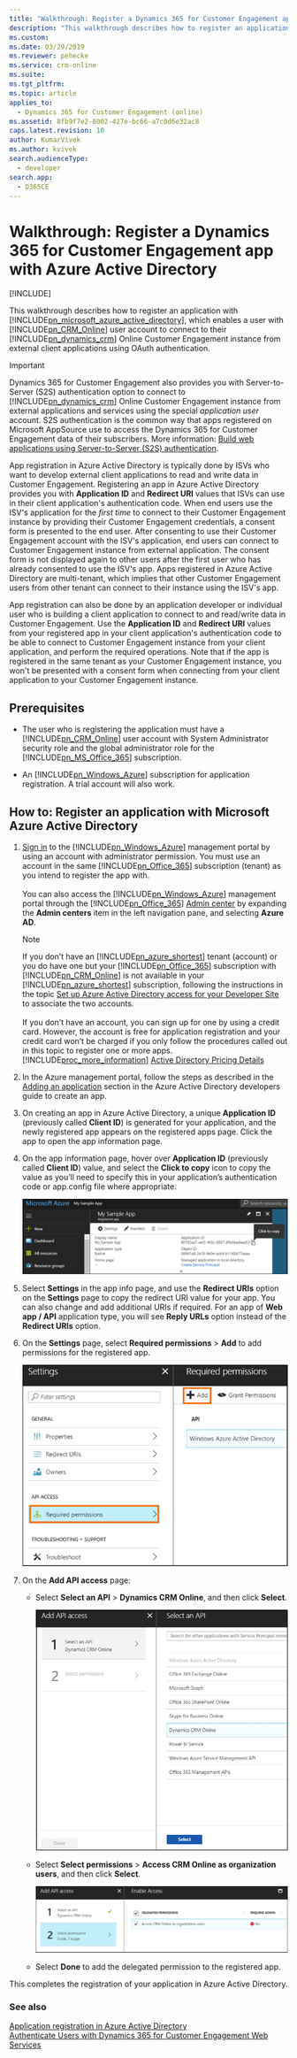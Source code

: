 ```yaml
---
title: "Walkthrough: Register a Dynamics 365 for Customer Engagement app with Azure Active Directory (Developer Guide for Dynamics 365 for Customer Engagement apps)| MicrosoftDocs"
description: "This walkthrough describes how to register an application with Azure Active Directory so that it can connect to the Dynamics 365 for Customer Engagement Online instance, authenticate using OAuth, and access the web services"
ms.custom: 
ms.date: 03/29/2019
ms.reviewer: pehecke
ms.service: crm-online
ms.suite: 
ms.tgt_pltfrm: 
ms.topic: article
applies_to: 
  - Dynamics 365 for Customer Engagement (online)
ms.assetid: 8fb9f7e2-8002-427e-bc66-a7c0d6e32ac8
caps.latest.revision: 10
author: KumarVivek    
ms.author: kvivek
search.audienceType: 
  - developer
search.app: 
  - D365CE
---
```

# Walkthrough: Register a Dynamics 365 for Customer Engagement app with Azure Active Directory

[!INCLUDE[](../includes/cc_applies_to_update_9_0_0.md)]

This walkthrough describes how to register an application with [!INCLUDE[pn_microsoft_azure_active_directory](../includes/pn-microsoft-azure-active-directory.md)], which enables a user with [!INCLUDE[pn_CRM_Online](../includes/pn-crm-online.md)] user account to connect to their [!INCLUDE[pn_dynamics_crm](../includes/pn-dynamics-crm.md)] Online Customer Engagement instance from external client applications using OAuth authentication.

> [!IMPORTANT]
> Dynamics 365 for Customer Engagement also provides you with Server-to-Server (S2S) authentication option to connect to [!INCLUDE[pn_dynamics_crm](../includes/pn-dynamics-crm.md)] Online Customer Engagement instance from external applications and services using the special *application user* account. S2S authentication is the common way that apps registered on Microsoft AppSource use to access the Dynamics 365 for Customer Engagement data of their subscribers. More information: [Build web applications using Server-to-Server (S2S) authentication](build-web-applications-server-server-s2s-authentication.md).

App registration in Azure Active Directory is typically done by ISVs who want to develop external client applications to read and write data in Customer Engagement. Registering an app in Azure Active Directory provides you with **Application ID** and **Redirect URI** values that ISVs can use in their client application's authentication code. When end users use the ISV's application for the *first time* to connect to their Customer Engagement instance by providing their Customer Engagement credentials, a consent form is presented to the end user. After consenting to use their Customer Engagement account with the ISV's application, end users can connect to Customer Engagement instance from external application. The consent form is not displayed again to other users after the first user who has already consented to use the ISV's app. Apps registered in Azure Active Directory are multi-tenant, which implies that other Customer Engagement users from other tenant can connect to their instance using the ISV's app. 

App registration can also be done by an application developer or individual user who is building a client application to connect to and read/write data in Customer Engagement. Use the **Application ID** and **Redirect URI** values from your registered app in your client application's authentication code to be able to connect to Customer Engagement instance from your client application, and perform the required operations. Note that if the app is registered in the same tenant as your Customer Engagement instance, you won't be presented with a consent form when connecting from your client application to your Customer Engagement instance.



## Prerequisites  
<!--- **For an on-premises or Internet-facing deployment (IFD)**:  
  
    -   The server must be configured to use claims authentication and have OAuth authentication enabled.  
  
    -   A Microsoft [!INCLUDE[pn_Windows_Azure](../includes/pn-windows-azure.md)] subscription for application registration. A trial account will also work.  
  
- **For a [!INCLUDE[pn_CRM_Online](../includes/pn-crm-online.md)] deployment**:-->  
  
- The user who is registering the application must have a [!INCLUDE[pn_CRM_Online](../includes/pn-crm-online.md)] user account with System Administrator security role and the global administrator role for the [!INCLUDE[pn_MS_Office_365](../includes/pn-ms-office-365.md)] subscription.  
  
- An [!INCLUDE[pn_Windows_Azure](../includes/pn-windows-azure.md)] subscription for application registration. A trial account will also work.  
  
  <!--For either deployment type, you must know the redirect URL for your application. Instructions for finding that URL are provided in the section named [Obtain the redirect URI](walkthrough-register-app-active-directory.md#bkmk_redirect).-->  
    
<a name="bkmk_online"></a>   
## How to: Register an application with Microsoft Azure Active Directory  
  
1. [Sign in](http://manage.windowsazure.com) to the [!INCLUDE[pn_Windows_Azure](../includes/pn-windows-azure.md)] management portal by using an account with administrator permission. You must use an account in the same [!INCLUDE[pn_Office_365](../includes/pn-office-365.md)] subscription (tenant) as you intend to register the app with.<br><br> You can also access the [!INCLUDE[pn_Windows_Azure](../includes/pn-windows-azure.md)] management portal through the [!INCLUDE[pn_Office_365](../includes/pn-office-365.md)] [Admin center](https://admin.microsoft.com/adminportal) by expanding the **Admin centers** item in the left navigation pane, and selecting **Azure AD**.  
  
   > [!NOTE]
   > If you don’t have an [!INCLUDE[pn_azure_shortest](../includes/pn-azure-shortest.md)] tenant (account) or you do have one but your [!INCLUDE[pn_Office_365](../includes/pn-office-365.md)] subscription with [!INCLUDE[pn_CRM_Online](../includes/pn-crm-online.md)] is not available in your [!INCLUDE[pn_azure_shortest](../includes/pn-azure-shortest.md)] subscription, following the instructions in the topic [Set up Azure Active Directory access for your Developer Site](https://msdn.microsoft.com/office/office365/HowTo/setup-development-environment) to associate the two accounts.<br><br> If you don’t have an account, you can sign up for one by using a credit card. However, the account is free for application registration and your credit card won’t be charged if you only follow the procedures called out in this topic to register one or more apps. [!INCLUDE[proc_more_information](../includes/proc-more-information.md)] [Active Directory Pricing Details](http://azure.microsoft.com/pricing/details/active-directory/)  
  
2. In the Azure management portal, follow the steps as described in the [Adding an application](https://docs.microsoft.com/en-us/azure/active-directory/develop/active-directory-integrating-applications#adding-an-application) section in the Azure Active Directory developers guide to create an app. 
  
3. On creating an app in Azure Active Directory, a unique **Application ID** (previously called **Client ID**) is generated for your application, and the newly registered app appears on the registered apps page. Click the app to open the app information page.

4. On the app information page, hover over **Application ID** (previously called **Client ID**) value, and select the **Click to copy** icon to copy the value as you’ll need to specify this in your application’s authentication code or app.config file where appropriate.

    ![Copy application ID](media/Azure-copy-app-id.png "Copy application ID")
  
5. Select **Settings** in the app info page, and use the **Redirect URIs** option on the **Settings** page to copy the redirect URI value for your app. You can also change and add additional URIs if required. For an app of **Web app / API** application type, you will see **Reply URLs** option instead of the **Redirect URIs** option.

6. On the **Settings** page, select **Required permissions** > **Add** to add permissions for the registered app.

    ![Add app permission](media/Azure-add-app-permission.png "Add app permission")
  
7. On the **Add API access** page:
    - Select **Select an API** > **Dynamics CRM Online**, and then click **Select**.

      ![Add app permission](media/Azure-add-api-access.png "Add app permission")  
   
    - Select **Select permissions** > **Access CRM Online as organization users**, and then click **Select**.
  
      ![Add delegated permission](media/azure-add-permission.PNG "Add delegated permission")  

    - Select **Done** to add the delegated permission to the registered app.

This completes the registration of your application in Azure Active Directory.
       
  
<!--### Register an application with AD FS  
  
-   If you’re federating users between an [!INCLUDE[pn_ifd_short](../includes/pn-ifd-short.md)] server and [!INCLUDE[pn_CRM_Online](../includes/pn-crm-online.md)], and you want to use the app with either server, you must register the application with both [!INCLUDE[pn_CRM_Online](../includes/pn-crm-online.md)] and [!INCLUDE[pn_Active_Dir_Fed_Svcs_AD_FS](../includes/pn-active-dir-fed-svcs-ad-fs.md)] on the [!INCLUDE[pn_ifd_short](../includes/pn-ifd-short.md)] server. Follow the steps provided in this topic. Your [!INCLUDE[pn_ifd_short](../includes/pn-ifd-short.md)] server must be running [!INCLUDE[pn_windows_server_2012_r2](../includes/pn-windows-server-2012-r2.md)].-->  
  
### See also  
 [Application registration in Azure Active Directory](https://docs.microsoft.com/azure/active-directory/develop/active-directory-integrating-applications)    
 [Authenticate Users with Dynamics 365 for Customer Engagement Web Services](authenticate-users.md)
